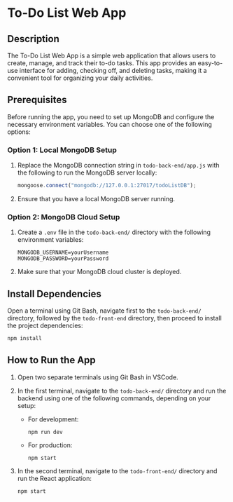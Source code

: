 # To-Do List Web App

## Description

The To-Do List Web App is a simple web application that allows users to create, manage, and track their to-do tasks. This app provides an easy-to-use interface for adding, checking off, and deleting tasks, making it a convenient tool for organizing your daily activities.

## Prerequisites

Before running the app, you need to set up MongoDB and configure the necessary environment variables. You can choose one of the following options:

### Option 1: Local MongoDB Setup

1. Replace the MongoDB connection string in `todo-back-end/app.js` with the following to run the MongoDB server locally:

   ```javascript
   mongoose.connect("mongodb://127.0.0.1:27017/todoListDB");
   ```

2. Ensure that you have a local MongoDB server running.

### Option 2: MongoDB Cloud Setup

1. Create a `.env` file in the `todo-back-end/` directory with the following environment variables:

   ```
   MONGODB_USERNAME=yourUsername
   MONGODB_PASSWORD=yourPassword
   ```

2. Make sure that your MongoDB cloud cluster is deployed.

## Install Dependencies

Open a terminal using Git Bash, navigate first to the `todo-back-end/` directory, followed by the `todo-front-end` directory, then proceed to install the project dependencies:

   ```bash
   npm install
   ```

## How to Run the App

1. Open two separate terminals using Git Bash in VSCode.

2. In the first terminal, navigate to the `todo-back-end/` directory and run the backend using one of the following commands, depending on your setup:

   - For development:
     ```
     npm run dev
     ```
   - For production:
     ```
     npm start
     ```

3. In the second terminal, navigate to the `todo-front-end/` directory and run the React application:
   
   ```
   npm start
   ```
